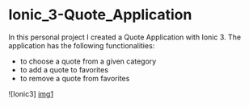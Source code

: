 # Ionic_3-Quote_Application

In this personal project I created a Quote Application with Ionic 3. 
The application has the following functionalities:
  - to choose a quote from a given category
  - to add a quote to favorites
  - to remove a quote from favorites
  
![Ionic3] [img1]

[img1]: http://www.hunor.dk/wp-content/uploads/2018/Ionic_3-Quote_App/Quote_App-1.png
